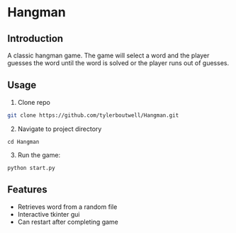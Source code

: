 
# Hangman

## Introduction
A classic hangman game. The game will select a word and the player guesses the word until the word is solved or the player runs out of guesses.



## Usage


1. Clone repo 
```bash
git clone https://github.com/tylerboutwell/Hangman.git
```

2. Navigate to project directory
```
cd Hangman
```

3. Run the game:
```
python start.py
```




## Features

- Retrieves word from a random file
- Interactive tkinter gui
- Can restart after completing game

